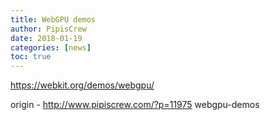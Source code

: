 ```yaml
---
title: WebGPU demos
author: PipisCrew
date: 2018-01-19
categories: [news]
toc: true
---
```


https://webkit.org/demos/webgpu/

origin - http://www.pipiscrew.com/?p=11975 webgpu-demos
